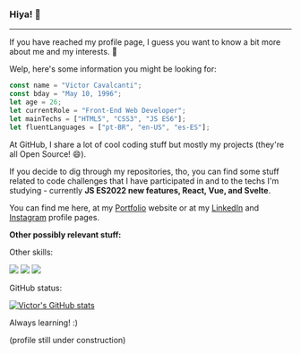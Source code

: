 ### Hiya! 👋

---

If you have reached my profile page, I guess you want to know a bit more about me and my interests. 🤔

Welp, here's some information you might be looking for:

```javascript
const name = "Victor Cavalcanti";
const bday = "May 10, 1996";
let age = 26;
let currentRole = "Front-End Web Developer";
let mainTechs = ["HTML5", "CSS3", "JS ES6"];
let fluentLanguages = ["pt-BR", "en-US", "es-ES"];
```

At GitHub, I share a lot of cool coding stuff but mostly my projects (they're all Open Source! 😄).

If you decide to dig through my repositories, tho, you can find some stuff related to code challenges that I have participated in and to the techs I'm studying - currently **JS ES2022 new features, React, Vue, and Svelte**.

You can find me here, at my [Portfolio]() website or at my [LinkedIn]() and [Instagram](https://www.instagram.com/ovictorcavalcanti/) profile pages.

**Other possibly relevant stuff:**

Other skills:

![](https://img.shields.io/badge/PHP-777BB4?style=for-the-badge&logo=php&logoColor=white) ![](https://img.shields.io/badge/Python-14354C?style=for-the-badge&logo=python&logoColor=white) ![](https://img.shields.io/badge/Markdown-000000?style=for-the-badge&logo=markdown&logoColor=white) 

GitHub status:

[![Victor's GitHub stats](https://github-readme-stats.vercel.app/api?username=ovictorcavalcanti)](https://github.com/anuraghazra/github-readme-stats)

Always learning! :)

(profile still under construction)
